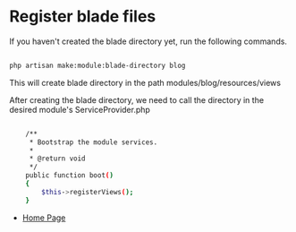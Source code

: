 # Register blade files

If you haven't created the blade directory yet, run the following commands.

``` bash

php artisan make:module:blade-directory blog

```

This will create blade directory in the path modules/blog/resources/views

After creating the blade directory, we need to call the directory in the desired module's ServiceProvider.php

``` bash

    /**
     * Bootstrap the module services.
     *
     * @return void
     */
    public function boot()
    {
        $this->registerViews();
    }

```

- [Home Page](https://idel327.github.io/laravel-modular)